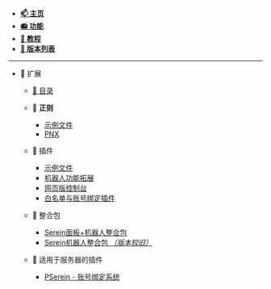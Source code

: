 
- [**📫 主页**](../README.md)
- [**📻 功能**](../Function/README.md)
- [**🔮 教程**](../Tutorial/README.md)
- [**🎡 版本列表**](../Versions/README.md)

---

- 🌌 扩展
  - [📖 目录](README.md)

  - 📜 **正则**
    - [示例文件](JSON/Demo.json.md)
    - [PNX](JSON/PNX.json.md)

  - 🧩 插件
    - [示例文件](JS/Example.js.md)
    - [机器人功能拓展](JS/BotExtension.js.md)
    - [网页版控制台](JS/WebConsole.js.md)
    - [白名单与账号绑定插件](JS/SLbind.js.md)

  - 💼 整合包
    - [Serein面板+机器人整合包](https://www.minebbs.com/resources/serein.4390/)
    - [Serein机器人整合包 *（版本较旧）*](https://www.minebbs.com/resources/serein.4201/)

  - 🧀 适用于服务器的插件
    - [PSerein - 账号绑定系统](https://www.minebbs.com/resources/pserein.4211/)
